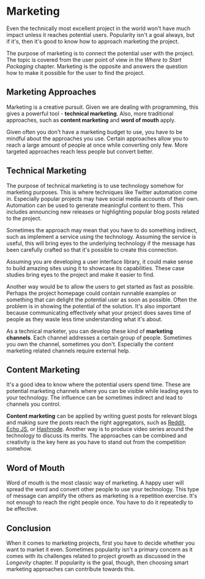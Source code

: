 # Marketing

Even the technically most excellent project in the world won't have much impact unless it reaches potential users. Popularity isn't a goal always, but if it's, then it's good to know how to approach marketing the project.

The purpose of marketing is to connect the potential user with the project. The topic is covered from the user point of view in the *Where to Start Packaging* chapter. Marketing is the opposite and answers the question how to make it possible for the user to find the project.

## Marketing Approaches

Marketing is a creative pursuit. Given we are dealing with programming, this gives a powerful tool - **technical marketing**. Also, more traditional approaches, such as **content marketing** and **word of mouth** apply.

Given often you don't have a marketing budget to use, you have to be mindful about the approaches you use. Certain approaches allow you to reach a large amount of people at once while converting only few. More targeted approaches reach less people but convert better.

## Technical Marketing

The purpose of technical marketing is to use technology somehow for marketing purposes. This is where techniques like Twitter automation come in. Especially popular projects may have social media accounts of their own. Automation can be used to generate meaningful content to them. This includes announcing new releases or highlighting popular blog posts related to the project.

Sometimes the approach may mean that you have to do something indirect, such as implement a service using the technology. Assuming the service is useful, this will bring eyes to the underlying technology if the message has been carefully crafted so that it's possible to create this connection.

Assuming you are developing a user interface library, it could make sense to build amazing sites using it to showcase its capabilities. These case studies bring eyes to the project and make it easier to find.

Another way would be to allow the users to get started as fast as possible. Perhaps the project homepage could contain runnable examples or something that can delight the potential user as soon as possible. Often the problem is in showing the potential of the solution. It's also important because communicating effectively what your project does saves time of people as they waste less time understanding what it's about.

As a technical marketer, you can develop these kind of **marketing channels**. Each channel addresses a certain group of people. Sometimes you own the channel, sometimes you don't. Especially the content marketing related channels require external help.

## Content Marketing

It's a good idea to know where the potential users spend time. These are potential marketing channels where you can be visible while leading eyes to your technology. The influence can be sometimes indirect and lead to channels you control.

**Content marketing** can be applied by writing guest posts for relevant blogs and making sure the posts reach the right aggregators, such as [Reddit](https://www.reddit.com/r/javascript/), [Echo JS](http://www.echojs.com/), or [Hashnode](https://hashnode.com/). Another way is to produce video series around the technology to discuss its merits. The approaches can be combined and creativity is the key here as you have to stand out from the competition somehow.

## Word of Mouth

Word of mouth is the most classic way of marketing. A happy user will spread the word and convert other people to use your technology. This type of message can amplify the others as marketing is a repetition exercise. It's not enough to reach the right people once. You have to do it repeatedly to be effective.

## Conclusion

When it comes to marketing projects, first you have to decide whether you want to market it even. Sometimes popularity isn't a primary concern as it comes with its challenges related to project growth as discussed in the *Longevity* chapter. If popularity is the goal, though, then choosing smart marketing approaches can contribute towards this.
